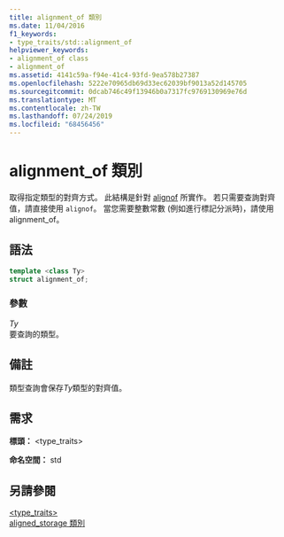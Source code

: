 ```yaml
---
title: alignment_of 類別
ms.date: 11/04/2016
f1_keywords:
- type_traits/std::alignment_of
helpviewer_keywords:
- alignment_of class
- alignment_of
ms.assetid: 4141c59a-f94e-41c4-93fd-9ea578b27387
ms.openlocfilehash: 5222e70965db69d33ec62039bf9013a52d145705
ms.sourcegitcommit: 0dcab746c49f13946b0a7317fc9769130969e76d
ms.translationtype: MT
ms.contentlocale: zh-TW
ms.lasthandoff: 07/24/2019
ms.locfileid: "68456456"
---
```

# <a name="alignmentof-class"></a>alignment_of 類別

取得指定類型的對齊方式。 此結構是針對 [alignof](../cpp/alignof-and-alignas-cpp.md) 所實作。 若只需要查詢對齊值，請直接使用 `alignof`。 當您需要整數常數 (例如進行標記分派時)，請使用 alignment_of。

## <a name="syntax"></a>語法

```cpp
template <class Ty>
struct alignment_of;
```

### <a name="parameters"></a>參數

*Ty*\
要查詢的類型。

## <a name="remarks"></a>備註

類型查詢會保存*Ty*類型的對齊值。

## <a name="requirements"></a>需求

**標頭：** \<type_traits>

**命名空間：** std

## <a name="see-also"></a>另請參閱

[<type_traits>](../standard-library/type-traits.md)\
[aligned_storage 類別](../standard-library/aligned-storage-class.md)
